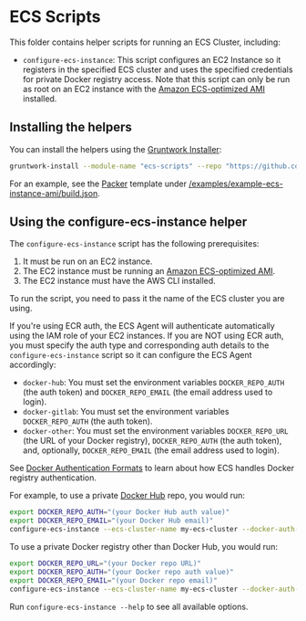 # ECS Scripts

This folder contains helper scripts for running an ECS Cluster, including:

* `configure-ecs-instance`: This script configures an EC2 Instance so it registers in the specified ECS cluster and
  uses the specified credentials for private Docker registry access. Note that this script can only be run as root on
  an EC2 instance with the [Amazon ECS-optimized AMI](https://aws.amazon.com/marketplace/pp/B00U6QTYI2/) installed.

## Installing the helpers

You can install the helpers using the [Gruntwork Installer](https://github.com/gruntwork-io/gruntwork-installer):

```bash
gruntwork-install --module-name "ecs-scripts" --repo "https://github.com/gruntwork-io/terraform-aws-ecs" --tag "0.0.1"
```

For an example, see the [Packer](https://www.packer.io/) template under [/examples/example-ecs-instance-ami/build.json](../../examples/example-ecs-instance-ami/build.json).

## Using the configure-ecs-instance helper

The `configure-ecs-instance` script has the following prerequisites:

1. It must be run on an EC2 instance.
1. The EC2 instance must be running an [Amazon ECS-optimized AMI](https://aws.amazon.com/marketplace/pp/B00U6QTYI2/).
1. The EC2 instance must have the AWS CLI installed.

To run the script, you need to pass it the name of the ECS cluster you are using. 

If you're using ECR auth, the ECS Agent will authenticate automatically using the IAM role of your EC2 instances. If 
you are NOT using ECR auth, you must specify the auth type and corresponding auth details to the 
`configure-ecs-instance` script so it can configure the ECS Agent accordingly:

* `docker-hub`: You must set the environment variables `DOCKER_REPO_AUTH` (the auth token) and `DOCKER_REPO_EMAIL` 
  (the email address used to login).
* `docker-gitlab`: You must set the environment variables `DOCKER_REPO_AUTH` (the auth token).
* `docker-other`: You must set the environment variables `DOCKER_REPO_URL` (the URL of your Docker registry), 
  `DOCKER_REPO_AUTH` (the auth token), and, optionally, `DOCKER_REPO_EMAIL` (the email address used to login).

See [Docker Authentication
Formats](http://docs.aws.amazon.com/AmazonECS/latest/developerguide/private-auth.html#docker-auth-formats) to learn
about how ECS handles Docker registry authentication.

For example, to use a private [Docker Hub](https://hub.docker.com/) repo, you would run:

```bash
export DOCKER_REPO_AUTH="(your Docker Hub auth value)"
export DOCKER_REPO_EMAIL="(your Docker Hub email)"
configure-ecs-instance --ecs-cluster-name my-ecs-cluster --docker-auth-type docker-hub
```

To use a private Docker registry other than Docker Hub, you would run:

```bash
export DOCKER_REPO_URL="(your Docker repo URL)"
export DOCKER_REPO_AUTH="(your Docker repo auth value)"
export DOCKER_REPO_EMAIL="(your Docker repo email)"
configure-ecs-instance --ecs-cluster-name my-ecs-cluster --docker-auth-type docker-hub
```

Run `configure-ecs-instance --help` to see all available options.
